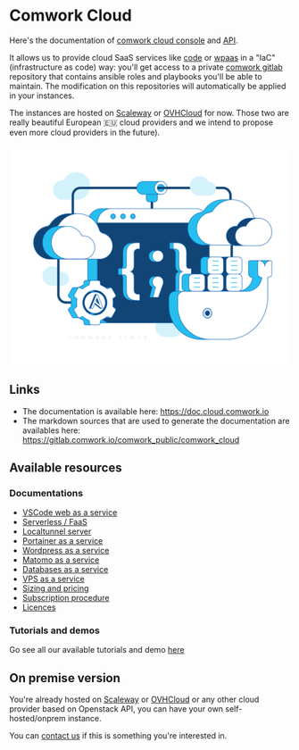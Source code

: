 # Comwork Cloud

Here's the documentation of [comwork cloud console](https://cloud.comwork.io) and [API](https://cloud-api.comwork.io).

It allows us to provide cloud SaaS services like [code](./code.md) or [wpaas](./wpaas.md) in a "IaC" (infrastructure as code) way: you'll get access to a private [comwork gitlab](https://gitlab.comwork.io) repository that contains ansible roles and playbooks you'll be able to maintain. The modification on this repositories will automatically be applied in your instances.

The instances are hosted on [Scaleway](https://www.scaleway.com) or [OVHCloud](https://www.ovhcloud.com) for now. Those two are really beautiful European 🇪🇺 cloud providers and we intend to propose even more cloud providers in the future).

![cloud_bg](./img/cloud_bg.png)

## Links

* The documentation is available here: https://doc.cloud.comwork.io
* The markdown sources that are used to generate the documentation are availables here: https://gitlab.comwork.io/comwork_public/comwork_cloud

## Available resources

### Documentations

* [VSCode web as a service](./code.md)
* [Serverless / FaaS](./serverless.md)
* [Localtunnel server](./localtunnel.md)
* [Portainer as a service](./portainer.md)
* [Wordpress as a service](./wpaas.md)
* [Matomo as a service](./matomo.md)
* [Databases as a service](./dbaas.md)
* [VPS as a service](./vps.md)
* [Sizing and pricing](./sizing_pricing.md)
* [Subscription procedure](./subscription.md)
* [Licences](./licences.md)

### Tutorials and demos

Go see all our available tutorials and demo [here](./tutorials/README.md)

## On premise version

You're already hosted on [Scaleway](https://www.scaleway.com) or [OVHCloud](https://www.ovhcloud.com) or any other cloud provider based on Openstack API, you can have your own self-hosted/onprem instance.

You can [contact us](./subscription.md) if this is something you're interested in.